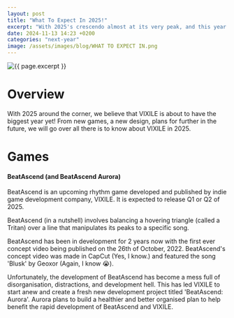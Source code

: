 ```yaml
---
layout: post
title: "What To Expect In 2025!"
excerpt: "With 2025's crescendo almost at its very peak, and this year's light about to dim, it's time to reveal the many ideas and projects expected from VIXILE in 2025!"
date: 2024-11-13 14:23 +0200
categories: "next-year"
image: /assets/images/blog/WHAT TO EXPECT IN.png
---
```

<img class="page-image" src="{{ site.url }}/{{ page.image }}" alt="{{ page.excerpt }}">

# Overview

With 2025 around the corner, we believe that VIXILE is about to have the biggest year yet! From new games, a new design, plans for further in the future, we will go over all there is to know about VIXILE in 2025.

# Games

#### BeatAscend (and BeatAscend Aurora)

BeatAscend is an upcoming rhythm game developed and published by indie game development company, VIXILE. It is expected to release Q1 or Q2 of 2025. 

BeatAscend (in a nutshell) involves balancing a hovering triangle (called a Tritan) over a line that manipulates its peaks to a specific song.

BeatAscend has been in development for 2 years now with the first ever concept video being published on the 26th of October, 2022. BeatAscend's concept video was made in CapCut (Yes, I know.) and featured the song 'Blusk' by Geoxor (Again, I know :sob:). 

Unfortunately, the development of BeatAscend has become a mess full of disorganisation, distractions, and development hell. This has led VIXILE to start anew and create a fresh new development project titled 'BeatAscend: Aurora'. Aurora plans to build a healthier and better organised plan to help benefit the rapid development of BeatAscend and VIXILE.
